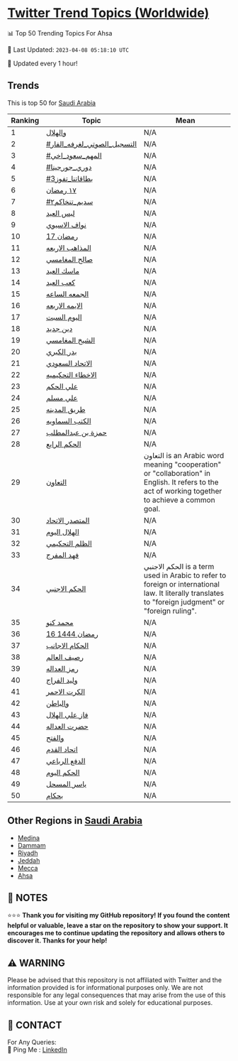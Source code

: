 [Twitter Trend Topics (Worldwide)](https://github.com/ErcinDedeoglu/Twitter-Trend-Topics)
==========


📊 Top 50 Trending Topics For Ahsa

📆 Last Updated: `2023-04-08 05:18:10 UTC`

🔧 Updated every 1 hour!


## Trends

This is top 50 for [Saudi Arabia](</Saudi Arabia>)

| Ranking | Topic | Mean |
| ------- | ------------ | ------------ |
| 1 | [والهلال](http://twitter.com/search?q=%d9%88%d8%a7%d9%84%d9%87%d9%84%d8%a7%d9%84) | N/A |
| 2 | [#التسجيل_الصوتي_لغرفه_الفار](http://twitter.com/search?q=%23%d8%a7%d9%84%d8%aa%d8%b3%d8%ac%d9%8a%d9%84_%d8%a7%d9%84%d8%b5%d9%88%d8%aa%d9%8a_%d9%84%d8%ba%d8%b1%d9%81%d9%87_%d8%a7%d9%84%d9%81%d8%a7%d8%b1) | N/A |
| 3 | [#المهم_سعود_اخي](http://twitter.com/search?q=%23%d8%a7%d9%84%d9%85%d9%87%d9%85_%d8%b3%d8%b9%d9%88%d8%af_%d8%a7%d8%ae%d9%8a) | N/A |
| 4 | [#دوري_جورجينا](http://twitter.com/search?q=%23%d8%af%d9%88%d8%b1%d9%8a_%d8%ac%d9%88%d8%b1%d8%ac%d9%8a%d9%86%d8%a7) | N/A |
| 5 | [#بطاقاتنا_تفوز3](http://twitter.com/search?q=%23%d8%a8%d8%b7%d8%a7%d9%82%d8%a7%d8%aa%d9%86%d8%a7_%d8%aa%d9%81%d9%88%d8%b23) | N/A |
| 6 | [١٧ رمضان](http://twitter.com/search?q=%d9%a1%d9%a7+%d8%b1%d9%85%d8%b6%d8%a7%d9%86) | N/A |
| 7 | [#سديم_تنخاكم٢](http://twitter.com/search?q=%23%d8%b3%d8%af%d9%8a%d9%85_%d8%aa%d9%86%d8%ae%d8%a7%d9%83%d9%85%d9%a2) | N/A |
| 8 | [لبس العيد](http://twitter.com/search?q=%d9%84%d8%a8%d8%b3+%d8%a7%d9%84%d8%b9%d9%8a%d8%af) | N/A |
| 9 | [نواف الاسيوي](http://twitter.com/search?q=%d9%86%d9%88%d8%a7%d9%81+%d8%a7%d9%84%d8%a7%d8%b3%d9%8a%d9%88%d9%8a) | N/A |
| 10 | [17 رمضان](http://twitter.com/search?q=17+%d8%b1%d9%85%d8%b6%d8%a7%d9%86) | N/A |
| 11 | [المذاهب الاربعه](http://twitter.com/search?q=%d8%a7%d9%84%d9%85%d8%b0%d8%a7%d9%87%d8%a8+%d8%a7%d9%84%d8%a7%d8%b1%d8%a8%d8%b9%d9%87) | N/A |
| 12 | [صالح المغامسي](http://twitter.com/search?q=%d8%b5%d8%a7%d9%84%d8%ad+%d8%a7%d9%84%d9%85%d8%ba%d8%a7%d9%85%d8%b3%d9%8a) | N/A |
| 13 | [ماسك العيد](http://twitter.com/search?q=%d9%85%d8%a7%d8%b3%d9%83+%d8%a7%d9%84%d8%b9%d9%8a%d8%af) | N/A |
| 14 | [كعب العيد](http://twitter.com/search?q=%d9%83%d8%b9%d8%a8+%d8%a7%d9%84%d8%b9%d9%8a%d8%af) | N/A |
| 15 | [الجمعه الساعه](http://twitter.com/search?q=%d8%a7%d9%84%d8%ac%d9%85%d8%b9%d9%87+%d8%a7%d9%84%d8%b3%d8%a7%d8%b9%d9%87) | N/A |
| 16 | [الايمه الاربعه](http://twitter.com/search?q=%d8%a7%d9%84%d8%a7%d9%8a%d9%85%d9%87+%d8%a7%d9%84%d8%a7%d8%b1%d8%a8%d8%b9%d9%87) | N/A |
| 17 | [اليوم السبت](http://twitter.com/search?q=%d8%a7%d9%84%d9%8a%d9%88%d9%85+%d8%a7%d9%84%d8%b3%d8%a8%d8%aa) | N/A |
| 18 | [دين جديد](http://twitter.com/search?q=%d8%af%d9%8a%d9%86+%d8%ac%d8%af%d9%8a%d8%af) | N/A |
| 19 | [الشيخ المغامسي](http://twitter.com/search?q=%d8%a7%d9%84%d8%b4%d9%8a%d8%ae+%d8%a7%d9%84%d9%85%d8%ba%d8%a7%d9%85%d8%b3%d9%8a) | N/A |
| 20 | [بدر الكبري](http://twitter.com/search?q=%d8%a8%d8%af%d8%b1+%d8%a7%d9%84%d9%83%d8%a8%d8%b1%d9%8a) | N/A |
| 21 | [الاتحاد السعودي](http://twitter.com/search?q=%d8%a7%d9%84%d8%a7%d8%aa%d8%ad%d8%a7%d8%af+%d8%a7%d9%84%d8%b3%d8%b9%d9%88%d8%af%d9%8a) | N/A |
| 22 | [الاخطاء التحكيميه](http://twitter.com/search?q=%d8%a7%d9%84%d8%a7%d8%ae%d8%b7%d8%a7%d8%a1+%d8%a7%d9%84%d8%aa%d8%ad%d9%83%d9%8a%d9%85%d9%8a%d9%87) | N/A |
| 23 | [علي الحكم](http://twitter.com/search?q=%d8%b9%d9%84%d9%8a+%d8%a7%d9%84%d8%ad%d9%83%d9%85) | N/A |
| 24 | [علي مسلم](http://twitter.com/search?q=%d8%b9%d9%84%d9%8a+%d9%85%d8%b3%d9%84%d9%85) | N/A |
| 25 | [طريق المدينه](http://twitter.com/search?q=%d8%b7%d8%b1%d9%8a%d9%82+%d8%a7%d9%84%d9%85%d8%af%d9%8a%d9%86%d9%87) | N/A |
| 26 | [الكتب السماويه](http://twitter.com/search?q=%d8%a7%d9%84%d9%83%d8%aa%d8%a8+%d8%a7%d9%84%d8%b3%d9%85%d8%a7%d9%88%d9%8a%d9%87) | N/A |
| 27 | [حمزة بن عبدالمطلب](http://twitter.com/search?q=%d8%ad%d9%85%d8%b2%d8%a9+%d8%a8%d9%86+%d8%b9%d8%a8%d8%af%d8%a7%d9%84%d9%85%d8%b7%d9%84%d8%a8) | N/A |
| 28 | [الحكم الرابع](http://twitter.com/search?q=%d8%a7%d9%84%d8%ad%d9%83%d9%85+%d8%a7%d9%84%d8%b1%d8%a7%d8%a8%d8%b9) | N/A |
| 29 | [التعاون](http://twitter.com/search?q=%d8%a7%d9%84%d8%aa%d8%b9%d8%a7%d9%88%d9%86) | التعاون is an Arabic word meaning "cooperation" or "collaboration" in English. It refers to the act of working together to achieve a common goal. |
| 30 | [المتصدر الاتحاد](http://twitter.com/search?q=%d8%a7%d9%84%d9%85%d8%aa%d8%b5%d8%af%d8%b1+%d8%a7%d9%84%d8%a7%d8%aa%d8%ad%d8%a7%d8%af) | N/A |
| 31 | [الهلال اليوم](http://twitter.com/search?q=%d8%a7%d9%84%d9%87%d9%84%d8%a7%d9%84+%d8%a7%d9%84%d9%8a%d9%88%d9%85) | N/A |
| 32 | [الظلم التحكيمي](http://twitter.com/search?q=%d8%a7%d9%84%d8%b8%d9%84%d9%85+%d8%a7%d9%84%d8%aa%d8%ad%d9%83%d9%8a%d9%85%d9%8a) | N/A |
| 33 | [فهد المفرج](http://twitter.com/search?q=%d9%81%d9%87%d8%af+%d8%a7%d9%84%d9%85%d9%81%d8%b1%d8%ac) | N/A |
| 34 | [الحكم الاجنبي](http://twitter.com/search?q=%d8%a7%d9%84%d8%ad%d9%83%d9%85+%d8%a7%d9%84%d8%a7%d8%ac%d9%86%d8%a8%d9%8a) | الحكم الاجنبي is a term used in Arabic to refer to foreign or international law. It literally translates to "foreign judgment" or "foreign ruling". |
| 35 | [محمد كنو](http://twitter.com/search?q=%d9%85%d8%ad%d9%85%d8%af+%d9%83%d9%86%d9%88) | N/A |
| 36 | [16 رمضان 1444](http://twitter.com/search?q=16+%d8%b1%d9%85%d8%b6%d8%a7%d9%86+1444) | N/A |
| 37 | [الحكام الاجانب](http://twitter.com/search?q=%d8%a7%d9%84%d8%ad%d9%83%d8%a7%d9%85+%d8%a7%d9%84%d8%a7%d8%ac%d8%a7%d9%86%d8%a8) | N/A |
| 38 | [رصيف العالم](http://twitter.com/search?q=%d8%b1%d8%b5%d9%8a%d9%81+%d8%a7%d9%84%d8%b9%d8%a7%d9%84%d9%85) | N/A |
| 39 | [رمز العداله](http://twitter.com/search?q=%d8%b1%d9%85%d8%b2+%d8%a7%d9%84%d8%b9%d8%af%d8%a7%d9%84%d9%87) | N/A |
| 40 | [وليد الفراج](http://twitter.com/search?q=%d9%88%d9%84%d9%8a%d8%af+%d8%a7%d9%84%d9%81%d8%b1%d8%a7%d8%ac) | N/A |
| 41 | [الكرت الاحمر](http://twitter.com/search?q=%d8%a7%d9%84%d9%83%d8%b1%d8%aa+%d8%a7%d9%84%d8%a7%d8%ad%d9%85%d8%b1) | N/A |
| 42 | [والباطن](http://twitter.com/search?q=%d9%88%d8%a7%d9%84%d8%a8%d8%a7%d8%b7%d9%86) | N/A |
| 43 | [فاز علي الهلال](http://twitter.com/search?q=%d9%81%d8%a7%d8%b2+%d8%b9%d9%84%d9%8a+%d8%a7%d9%84%d9%87%d9%84%d8%a7%d9%84) | N/A |
| 44 | [حضرت العداله](http://twitter.com/search?q=%d8%ad%d8%b6%d8%b1%d8%aa+%d8%a7%d9%84%d8%b9%d8%af%d8%a7%d9%84%d9%87) | N/A |
| 45 | [والفتح](http://twitter.com/search?q=%d9%88%d8%a7%d9%84%d9%81%d8%aa%d8%ad) | N/A |
| 46 | [اتحاد القدم](http://twitter.com/search?q=%d8%a7%d8%aa%d8%ad%d8%a7%d8%af+%d8%a7%d9%84%d9%82%d8%af%d9%85) | N/A |
| 47 | [الدفع الرباعي](http://twitter.com/search?q=%d8%a7%d9%84%d8%af%d9%81%d8%b9+%d8%a7%d9%84%d8%b1%d8%a8%d8%a7%d8%b9%d9%8a) | N/A |
| 48 | [الحكم اليوم](http://twitter.com/search?q=%d8%a7%d9%84%d8%ad%d9%83%d9%85+%d8%a7%d9%84%d9%8a%d9%88%d9%85) | N/A |
| 49 | [ياسر المسحل](http://twitter.com/search?q=%d9%8a%d8%a7%d8%b3%d8%b1+%d8%a7%d9%84%d9%85%d8%b3%d8%ad%d9%84) | N/A |
| 50 | [بحكام](http://twitter.com/search?q=%d8%a8%d8%ad%d9%83%d8%a7%d9%85) | N/A |



## Other Regions in [Saudi Arabia](</Saudi Arabia>)

* [Medina](</Saudi Arabia/Medina.md>)
* [Dammam](</Saudi Arabia/Dammam.md>)
* [Riyadh](</Saudi Arabia/Riyadh.md>)
* [Jeddah](</Saudi Arabia/Jeddah.md>)
* [Mecca](</Saudi Arabia/Mecca.md>)
* [Ahsa](</Saudi Arabia/Ahsa.md>)



## 📝 NOTES

⭐⭐⭐ **Thank you for visiting my GitHub repository! If you found the content helpful or valuable, leave a star on the repository to show your support. It encourages me to continue updating the repository and allows others to discover it. Thanks for your help!**


## ⚠️ WARNING

Please be advised that this repository is not affiliated with Twitter and the information provided is for informational purposes only. We are not responsible for any legal consequences that may arise from the use of this information. Use at your own risk and solely for educational purposes.


## 📨 CONTACT

 For Any Queries:  
            🏓 Ping Me : [LinkedIn](https://www.linkedin.com/in/ercindedeoglu/)
